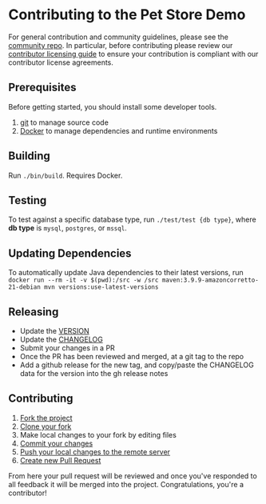 # Contributing to the Pet Store Demo

For general contribution and community guidelines, please see the [community
repo](https://github.com/cyberark/community). In particular, before contributing
please review our [contributor licensing
guide](https://github.com/cyberark/community/blob/main/CONTRIBUTING.md#when-the-repo-does-not-include-the-cla) to
ensure your contribution is compliant with our contributor license agreements.

## Prerequisites

Before getting started, you should install some developer tools.

1. [git][get-git] to manage source code
1. [Docker][get-docker] to manage dependencies and runtime environments

[get-docker]: https://docs.docker.com/engine/installation
[get-git]: https://git-scm.com/downloads

## Building

Run `./bin/build`. Requires Docker.

## Testing

To test against a specific database type, run `./test/test {db type}`, where
**db type** is `mysql`, `postgres`, or `mssql`.

## Updating Dependencies

To automatically update Java dependencies to their latest versions, run
`docker run --rm -it -v $(pwd):/src -w /src maven:3.9.9-amazoncorretto-21-debian mvn versions:use-latest-versions`

## Releasing

- Update the [VERSION](VERSION)
- Update the [CHANGELOG](CHANGELOG.md)
- Submit your changes in a PR
- Once the PR has been reviewed and merged, at a git tag to the repo
- Add a github release for the new tag, and copy/paste the CHANGELOG data
  for the version into the gh release notes

## Contributing

1. [Fork the project](https://help.github.com/en/github/getting-started-with-github/fork-a-repo)
2. [Clone your fork](https://help.github.com/en/github/creating-cloning-and-archiving-repositories/cloning-a-repository)
3. Make local changes to your fork by editing files
4. [Commit your changes](https://help.github.com/en/github/managing-files-in-a-repository/adding-a-file-to-a-repository-using-the-command-line)
5. [Push your local changes to the remote server](https://help.github.com/en/github/using-git/pushing-commits-to-a-remote-repository)
6. [Create new Pull Request](https://help.github.com/en/github/collaborating-with-issues-and-pull-requests/creating-a-pull-request-from-a-fork)

From here your pull request will be reviewed and once you've responded to all
feedback it will be merged into the project. Congratulations, you're a
contributor!
